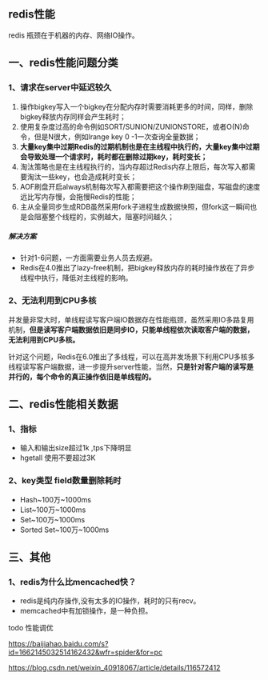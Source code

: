 ## redis性能
redis 瓶颈在于机器的内存、网络IO操作。

## 一、redis性能问题分类

### 1、请求在server中延迟较久
1. 操作bigkey写入一个bigkey在分配内存时需要消耗更多的时间，同样，删除bigkey释放内存同样会产生耗时；
2. 使用复杂度过高的命令例如SORT/SUNION/ZUNIONSTORE，或者O(N)命令，但是N很大，例如lrange key 0 -1一次查询全量数据；
3. **大量key集中过期Redis的过期机制也是在主线程中执行的，大量key集中过期会导致处理一个请求时，耗时都在删除过期key，耗时变长；**
4. 淘汰策略也是在主线程执行的，当内存超过Redis内存上限后，每次写入都需要淘汰一些key，也会造成耗时变长；
5. AOF刷盘开启always机制每次写入都需要把这个操作刷到磁盘，写磁盘的速度远比写内存慢，会拖慢Redis的性能；
6. 主从全量同步生成RDB虽然采用fork子进程生成数据快照，但fork这一瞬间也是会阻塞整个线程的，实例越大，阻塞时间越久；

##### 解决方案
* 针对1-6问题，一方面需要业务人员去规避。
* Redis在4.0推出了lazy-free机制，把bigkey释放内存的耗时操作放在了异步线程中执行，降低对主线程的影响。

### 2、无法利用到CPU多核
并发量非常大时，单线程读写客户端IO数据存在性能瓶颈，虽然采用IO多路复用机制，**但是读写客户端数据依旧是同步IO，只能单线程依次读取客户端的数据，无法利用到CPU多核。**

针对这个问题，Redis在6.0推出了多线程，可以在高并发场景下利用CPU多核多线程读写客户端数据，进一步提升server性能，当然，**只是针对客户端的读写是并行的，每个命令的真正操作依旧是单线程的。**

## 二、redis性能相关数据
### 1、指标
* 输入和输出size超过1k  ,tps下降明显
* hgetall 使用不要超过3K

### 2、key类型 field数量删除耗时
* Hash~100万~1000ms
* List~100万~1000ms
* Set~100万~1000ms
* Sorted Set~100万~1000ms

## 三、其他

### 1、redis为什么比mencached快？

- redis是纯内存操作,没有太多的IO操作，耗时的只有recv。
- memcached中有加锁操作，是一种负担。



todo 性能调优

https://baijiahao.baidu.com/s?id=1662145032514162432&wfr=spider&for=pc

https://blog.csdn.net/weixin_40918067/article/details/116572412